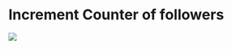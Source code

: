 # Increment Counter of followers


![](https://raw.githubusercontent.com/SoftJavascript/increment_counter/main/readme-pic/1.png)